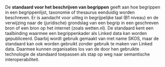 De **standaard voor het beschrijven van begrippen** geeft aan hoe begrippen in een begrippenlijst, taxonomie of thesaurus eenduidig worden beschreven. Er is aandacht voor uitleg in begrijpelijke taal (B1 niveau) en de verwijzing naar de (juridische) grondslag van een begrip in een geschreven bron of een bron op het internet (zoals wetten.nl).
De standaard kent een taalbinding waarmee een begrippenkader als Linked data kan worden gepubliceerd. Daarbij wordt gebruik gemaakt van met name SKOS, maar de standaard kan ook worden gebruikt zonder gebruik te maken van Linked data. Daarmee kunnen organisaties los van de door hen gebruikte technologie de standaard toepassen als stap op weg naar semantische interoperabiliteit.
